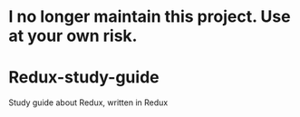 # I no longer maintain this project. Use at your own risk.

# Redux-study-guide
Study guide about Redux, written in Redux

